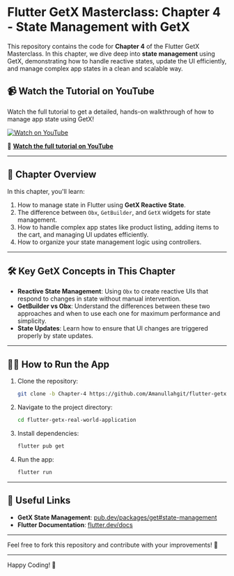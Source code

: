 # Flutter GetX Masterclass: Chapter 4 - State Management with GetX

This repository contains the code for **Chapter 4** of the Flutter GetX Masterclass. In this chapter, we dive deep into **state management** using GetX, demonstrating how to handle reactive states, update the UI efficiently, and manage complex app states in a clean and scalable way.

## 📹 Watch the Tutorial on YouTube

Watch the full tutorial to get a detailed, hands-on walkthrough of how to manage app state using GetX!

[![Watch on YouTube](https://img.youtube.com/vi/X7EjiQEmrBI/0.jpg)](https://www.youtube.com/watch?v=X7EjiQEmrBI&t=1563s)

🔗 **[Watch the full tutorial on YouTube](https://www.youtube.com/watch?v=X7EjiQEmrBI)**

---

## 📝 Chapter Overview

In this chapter, you'll learn:
1. How to manage state in Flutter using **GetX Reactive State**.
2. The difference between `Obx`, `GetBuilder`, and `GetX` widgets for state management.
3. How to handle complex app states like product listing, adding items to the cart, and managing UI updates efficiently.
4. How to organize your state management logic using controllers.

---

## 🛠️ Key GetX Concepts in This Chapter

- **Reactive State Management**: Using `Obx` to create reactive UIs that respond to changes in state without manual intervention.
- **GetBuilder vs Obx**: Understand the differences between these two approaches and when to use each one for maximum performance and simplicity.
- **State Updates**: Learn how to ensure that UI changes are triggered properly by state updates.

---

## 🧑‍💻 How to Run the App

1. Clone the repository:
    ```bash
    git clone -b Chapter-4 https://github.com/Amanullahgit/flutter-getx-real-world-application.git
    ```
2. Navigate to the project directory:
    ```bash
    cd flutter-getx-real-world-application
    ```
3. Install dependencies:
    ```bash
    flutter pub get
    ```
4. Run the app:
    ```bash
    flutter run
    ```

---

## 🔗 Useful Links

- **GetX State Management**: [pub.dev/packages/get#state-management](https://pub.dev/packages/get#state-management)
- **Flutter Documentation**: [flutter.dev/docs](https://flutter.dev/docs)

---

Feel free to fork this repository and contribute with your improvements! 🚀

---

Happy Coding! 🎉
